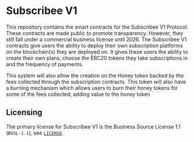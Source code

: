 # Subscribee V1

This repository contains the smart contracts for the Subscribee V1 Protocol. These contracts are made public to promote transparency. However, they still fall under a commercial business license until 2026. The Subscribee V1 contracts give users the ability to deploy their own subscription platforms on the blockchain(s) they are deployed on. It gives these users the ability to create their own plans, choose the ERC20 tokens they take subscriptions in and the frequency of payments.

This system will also allow the creation on the Honey token backed by the fees collected through the subscription contracts. This token will also have a burning mechanism which allows users to burn their honey tokens for some of the fees collected; adding value to the honey token   


## Licensing

The primary license for Subscribee V1 is the Business Source License 1.1 (`BUSL-1.1`), see [`LICENSE`](./LICENSE).
